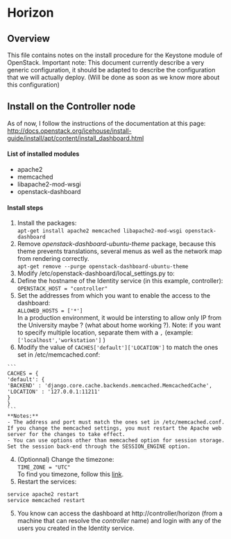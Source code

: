 # Horizon

## Overview

This file contains notes on the install procedure for the Keystone module of OpenStack.
Important note: This document currently describe a very generic configuration, it should be adapted to describe the configuration that we will actually deploy. (Will be done as soon as we know more about this configuration)

## Install on the Controller node

As of now, I follow the instructions of the documentation at this page:  
http://docs.openstack.org/icehouse/install-guide/install/apt/content/install_dashboard.html

#### List of installed modules
- apache2
- memcached
- libapache2-mod-wsgi
- openstack-dashboard

#### Install steps
1. Install the packages:  
  `apt-get install apache2 memcached libapache2-mod-wsgi openstack-dashboard`
2. Remove _openstack-dashboard-ubuntu-theme_ package, because this theme prevents translations, several menus as well as the network map from rendering correctly.  
  `apt-get remove --purge openstack-dashboard-ubuntu-theme`
3. Modify /etc/openstack-dashboard/local_settings.py to:
  1. Define the hostname of the Identity service (in this example, controller):  
    `OPENSTACK_HOST = "controller"`
  2. Set the addresses from which you want to enable the access to the dashboard:  
    `ALLOWED_HOSTS = ['*']`  
    In a production environment, it would be intersting to allow only IP from the University maybe ? (what about home working ?). Note: if you want to specify multiple location, separate them with a `,` (example: `['localhost','workstation']` )
  3. Modify the value of `CACHES['default']['LOCATION']` to match the ones set in /etc/memcached.conf:
    
    ```
    CACHES = {
    'default': {
    'BACKEND' : 'django.core.cache.backends.memcached.MemcachedCache',
    'LOCATION' : '127.0.0.1:11211'
    }
    }
    ```  
    **Notes:**  
    - The address and port must match the ones set in /etc/memcached.conf. If you change the memcached settings, you must restart the Apache web server for the changes to take effect.
    - You can use options other than memcached option for session storage. Set the session back-end through the SESSION_ENGINE option.
  4. (Optionnal) Change the timezone:  
    `TIME_ZONE = "UTC"`  
    To find you timezone, follow this [link](http://en.wikipedia.org/wiki/List_of_tz_database_time_zones).
4. Restart the services:
  
  ```
  service apache2 restart
  service memcached restart
  ```
5. You know can access the dashboard at http://controller/horizon (from a machine that can resolve the _controller_ name) and login with any of the users you created in the Identity service.
